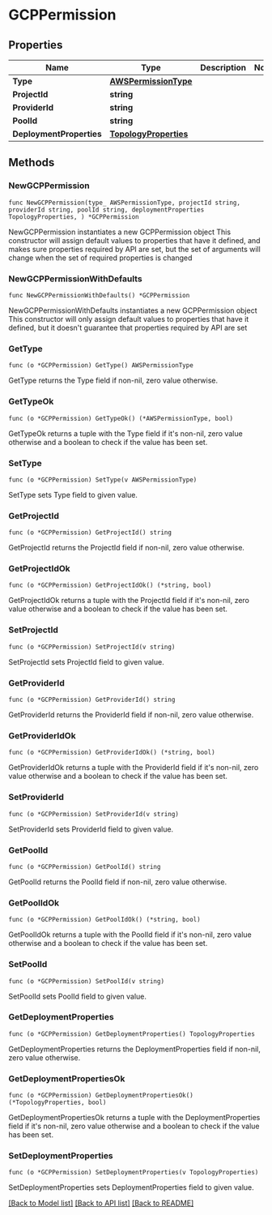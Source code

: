 # GCPPermission

## Properties

Name | Type | Description | Notes
------------ | ------------- | ------------- | -------------
**Type** | [**AWSPermissionType**](AWSPermissionType.md) |  | 
**ProjectId** | **string** |  | 
**ProviderId** | **string** |  | 
**PoolId** | **string** |  | 
**DeploymentProperties** | [**TopologyProperties**](TopologyProperties.md) |  | 

## Methods

### NewGCPPermission

`func NewGCPPermission(type_ AWSPermissionType, projectId string, providerId string, poolId string, deploymentProperties TopologyProperties, ) *GCPPermission`

NewGCPPermission instantiates a new GCPPermission object
This constructor will assign default values to properties that have it defined,
and makes sure properties required by API are set, but the set of arguments
will change when the set of required properties is changed

### NewGCPPermissionWithDefaults

`func NewGCPPermissionWithDefaults() *GCPPermission`

NewGCPPermissionWithDefaults instantiates a new GCPPermission object
This constructor will only assign default values to properties that have it defined,
but it doesn't guarantee that properties required by API are set

### GetType

`func (o *GCPPermission) GetType() AWSPermissionType`

GetType returns the Type field if non-nil, zero value otherwise.

### GetTypeOk

`func (o *GCPPermission) GetTypeOk() (*AWSPermissionType, bool)`

GetTypeOk returns a tuple with the Type field if it's non-nil, zero value otherwise
and a boolean to check if the value has been set.

### SetType

`func (o *GCPPermission) SetType(v AWSPermissionType)`

SetType sets Type field to given value.


### GetProjectId

`func (o *GCPPermission) GetProjectId() string`

GetProjectId returns the ProjectId field if non-nil, zero value otherwise.

### GetProjectIdOk

`func (o *GCPPermission) GetProjectIdOk() (*string, bool)`

GetProjectIdOk returns a tuple with the ProjectId field if it's non-nil, zero value otherwise
and a boolean to check if the value has been set.

### SetProjectId

`func (o *GCPPermission) SetProjectId(v string)`

SetProjectId sets ProjectId field to given value.


### GetProviderId

`func (o *GCPPermission) GetProviderId() string`

GetProviderId returns the ProviderId field if non-nil, zero value otherwise.

### GetProviderIdOk

`func (o *GCPPermission) GetProviderIdOk() (*string, bool)`

GetProviderIdOk returns a tuple with the ProviderId field if it's non-nil, zero value otherwise
and a boolean to check if the value has been set.

### SetProviderId

`func (o *GCPPermission) SetProviderId(v string)`

SetProviderId sets ProviderId field to given value.


### GetPoolId

`func (o *GCPPermission) GetPoolId() string`

GetPoolId returns the PoolId field if non-nil, zero value otherwise.

### GetPoolIdOk

`func (o *GCPPermission) GetPoolIdOk() (*string, bool)`

GetPoolIdOk returns a tuple with the PoolId field if it's non-nil, zero value otherwise
and a boolean to check if the value has been set.

### SetPoolId

`func (o *GCPPermission) SetPoolId(v string)`

SetPoolId sets PoolId field to given value.


### GetDeploymentProperties

`func (o *GCPPermission) GetDeploymentProperties() TopologyProperties`

GetDeploymentProperties returns the DeploymentProperties field if non-nil, zero value otherwise.

### GetDeploymentPropertiesOk

`func (o *GCPPermission) GetDeploymentPropertiesOk() (*TopologyProperties, bool)`

GetDeploymentPropertiesOk returns a tuple with the DeploymentProperties field if it's non-nil, zero value otherwise
and a boolean to check if the value has been set.

### SetDeploymentProperties

`func (o *GCPPermission) SetDeploymentProperties(v TopologyProperties)`

SetDeploymentProperties sets DeploymentProperties field to given value.



[[Back to Model list]](../README.md#documentation-for-models) [[Back to API list]](../README.md#documentation-for-api-endpoints) [[Back to README]](../README.md)


